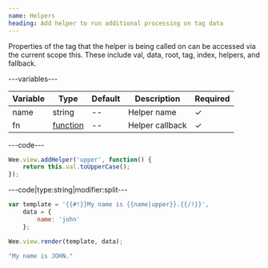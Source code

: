 ```yaml
---
name: Helpers
heading: Add helper to run additional processing on tag data
---
```


Properties of the tag that the helper is being called on can be accessed via the current scope this. These include val, data, root, tag, index, helpers, and fallback.

---variables---

| Variable | Type | Default | Description | Required |
| -- | -- | -- | -- | -- |
| name | string | -- | Helper name | ✓ |
| fn | [function](/script/#functions) | -- | Helper callback | ✓ |

---code---

```javascript
Wee.view.addHelper('upper', function() {
	return this.val.toUpperCase();
});
```

---code|type:string|modifier:split---

```javascript
var template = '{{#!}}My name is {{name|upper}}.{{/!}}',
	data = {
		name: 'john'
	};

Wee.view.render(template, data);
```

```javascript
"My name is JOHN."
```